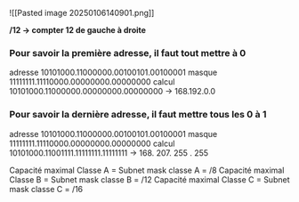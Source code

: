 ![[Pasted image 20250106140901.png]]

**/12 -> compter 12 de gauche à droite**
### Pour savoir la première adresse, il faut tout mettre à 0 

adresse 10101000.11000000.00100101.00100001
masque 11111111.11110000.00000000.00000000
calcul 10101000.11000000.00000000.00000000 -> 168.192.0.0

### Pour savoir la dernière adresse, il faut mettre tous les 0 à 1 

adresse 10101000.11000000.00100101.00100001
masque 11111111.11110000.00000000.00000000
calcul 10101000.11001111.11111111.11111111 -> 168. 207. 255 . 255

Capacité maximal Classe A = Subnet mask classe A = /8
Capacité maximal Classe B  = Subnet mask classe B = /12
Capacité maximal Classe C = Subnet mask classe C = /16


